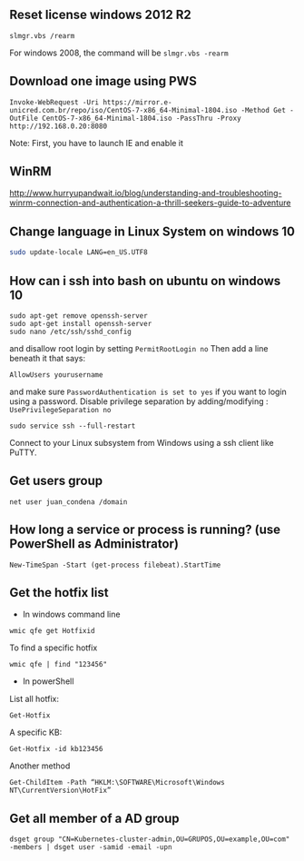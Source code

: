 ## Reset license windows 2012 R2

```
slmgr.vbs /rearm
```
For windows 2008, the command will be `slmgr.vbs -rearm` 

## Download one image using PWS

```
Invoke-WebRequest -Uri https://mirror.e-unicred.com.br/repo/iso/CentOS-7-x86_64-Minimal-1804.iso -Method Get -OutFile CentOS-7-x86_64-Minimal-1804.iso -PassThru -Proxy http://192.168.0.20:8080
``` 
Note: First, you have to launch IE and enable it


## WinRM
http://www.hurryupandwait.io/blog/understanding-and-troubleshooting-winrm-connection-and-authentication-a-thrill-seekers-guide-to-adventure


## Change language in Linux System on windows 10 

```sh
sudo update-locale LANG=en_US.UTF8
```

## How can i ssh into bash on ubuntu on windows 10
```
sudo apt-get remove openssh-server
sudo apt-get install openssh-server
sudo nano /etc/ssh/sshd_config 
```
and disallow root login by setting `PermitRootLogin no`
Then add a line beneath it that says:
```
AllowUsers yourusername
```
and make sure `PasswordAuthentication is set to yes` if you want to login using a password.
Disable privilege separation by adding/modifying : `UsePrivilegeSeparation no`
```
sudo service ssh --full-restart
```
Connect to your Linux subsystem from Windows using a ssh client like PuTTY.



## Get users group
```
net user juan_condena /domain
```
## How long a service or process is running? (use PowerShell as Administrator)

```
New-TimeSpan -Start (get-process filebeat).StartTime
```

## Get the hotfix list 

* In windows command line
```
wmic qfe get Hotfixid
```
To find a specific hotfix

```
wmic qfe | find "123456"
```

* In powerShell

List all hotfix:
```
Get-Hotfix 
```
A specific KB:
```
Get-Hotfix -id kb123456
```

Another method
```
Get-ChildItem -Path “HKLM:\SOFTWARE\Microsoft\Windows NT\CurrentVersion\HotFix”
```

## Get all member of a AD group

```
dsget group "CN=Kubernetes-cluster-admin,OU=GRUPOS,OU=example,OU=com" -members | dsget user -samid -email -upn
```
